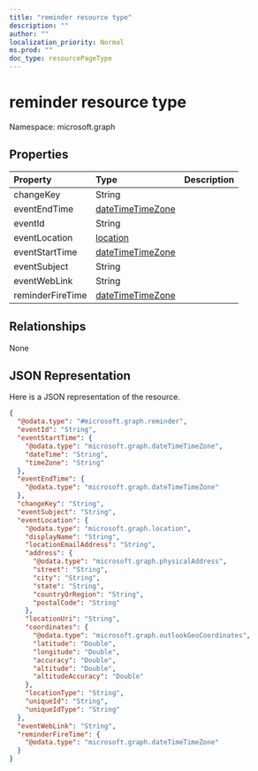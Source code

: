 ```yaml
---
title: "reminder resource type"
description: ""
author: ""
localization_priority: Normal
ms.prod: ""
doc_type: resourcePageType
---
```


# reminder resource type


Namespace: microsoft.graph



## Properties
|Property|Type|Description|
|:---|:---|:---|
|changeKey|String||
|eventEndTime|[dateTimeTimeZone](../resources/datetimetimezone.md)||
|eventId|String||
|eventLocation|[location](../resources/location.md)||
|eventStartTime|[dateTimeTimeZone](../resources/datetimetimezone.md)||
|eventSubject|String||
|eventWebLink|String||
|reminderFireTime|[dateTimeTimeZone](../resources/datetimetimezone.md)||

## Relationships
None

## JSON Representation
Here is a JSON representation of the resource.
<!-- {
  "blockType": "resource",
  "@odata.type": "microsoft.graph.reminder"
}
-->
``` json
{
  "@odata.type": "#microsoft.graph.reminder",
  "eventId": "String",
  "eventStartTime": {
    "@odata.type": "microsoft.graph.dateTimeTimeZone",
    "dateTime": "String",
    "timeZone": "String"
  },
  "eventEndTime": {
    "@odata.type": "microsoft.graph.dateTimeTimeZone"
  },
  "changeKey": "String",
  "eventSubject": "String",
  "eventLocation": {
    "@odata.type": "microsoft.graph.location",
    "displayName": "String",
    "locationEmailAddress": "String",
    "address": {
      "@odata.type": "microsoft.graph.physicalAddress",
      "street": "String",
      "city": "String",
      "state": "String",
      "countryOrRegion": "String",
      "postalCode": "String"
    },
    "locationUri": "String",
    "coordinates": {
      "@odata.type": "microsoft.graph.outlookGeoCoordinates",
      "latitude": "Double",
      "longitude": "Double",
      "accuracy": "Double",
      "altitude": "Double",
      "altitudeAccuracy": "Double"
    },
    "locationType": "String",
    "uniqueId": "String",
    "uniqueIdType": "String"
  },
  "eventWebLink": "String",
  "reminderFireTime": {
    "@odata.type": "microsoft.graph.dateTimeTimeZone"
  }
}
```

